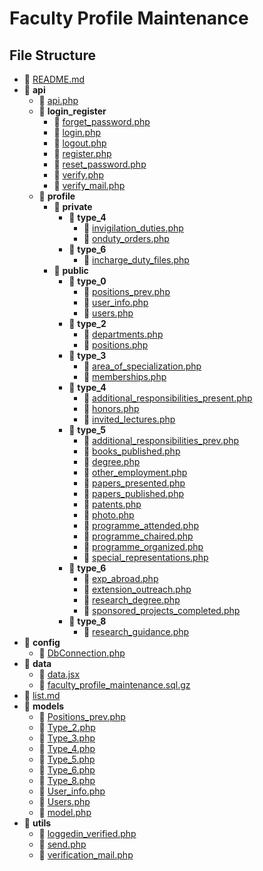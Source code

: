 # Faculty Profile Maintenance

## File Structure

- 📄 [README.md](README.md)
- 📂 **api**
  - 📄 [api.php](api/api.php)
  - 📂 **login_register**
    - 📄 [forget_password.php](api/login_register/forget_password.php)
    - 📄 [login.php](api/login_register/login.php)
    - 📄 [logout.php](api/login_register/logout.php)
    - 📄 [register.php](api/login_register/register.php)
    - 📄 [reset_password.php](api/login_register/reset_password.php)
    - 📄 [verify.php](api/login_register/verify.php)
    - 📄 [verify_mail.php](api/login_register/verify_mail.php)
  - 📂 **profile**
    - 📂 **private**
      - 📂 **type_4**
        - 📄 [invigilation_duties.php](api/profile/private/type_4/invigilation_duties.php)
        - 📄 [onduty_orders.php](api/profile/private/type_4/onduty_orders.php)
      - 📂 **type_6**
        - 📄 [incharge_duty_files.php](api/profile/private/type_6/incharge_duty_files.php)
    - 📂 **public**
      - 📂 **type_0**
        - 📄 [positions_prev.php](api/profile/public/type_0/positions_prev.php)
        - 📄 [user_info.php](api/profile/public/type_0/user_info.php)
        - 📄 [users.php](api/profile/public/type_0/users.php)
      - 📂 **type_2**
        - 📄 [departments.php](api/profile/public/type_2/departments.php)
        - 📄 [positions.php](api/profile/public/type_2/positions.php)
      - 📂 **type_3**
        - 📄 [area_of_specialization.php](api/profile/public/type_3/area_of_specialization.php)
        - 📄 [memberships.php](api/profile/public/type_3/memberships.php)
      - 📂 **type_4**
        - 📄 [additional_responsibilities_present.php](api/profile/public/type_4/additional_responsibilities_present.php)
        - 📄 [honors.php](api/profile/public/type_4/honors.php)
        - 📄 [invited_lectures.php](api/profile/public/type_4/invited_lectures.php)
      - 📂 **type_5**
        - 📄 [additional_responsibilities_prev.php](api/profile/public/type_5/additional_responsibilities_prev.php)
        - 📄 [books_published.php](api/profile/public/type_5/books_published.php)
        - 📄 [degree.php](api/profile/public/type_5/degree.php)
        - 📄 [other_employment.php](api/profile/public/type_5/other_employment.php)
        - 📄 [papers_presented.php](api/profile/public/type_5/papers_presented.php)
        - 📄 [papers_published.php](api/profile/public/type_5/papers_published.php)
        - 📄 [patents.php](api/profile/public/type_5/patents.php)
        - 📄 [photo.php](api/profile/public/type_5/photo.php)
        - 📄 [programme_attended.php](api/profile/public/type_5/programme_attended.php)
        - 📄 [programme_chaired.php](api/profile/public/type_5/programme_chaired.php)
        - 📄 [programme_organized.php](api/profile/public/type_5/programme_organized.php)
        - 📄 [special_representations.php](api/profile/public/type_5/special_representations.php)
      - 📂 **type_6**
        - 📄 [exp_abroad.php](api/profile/public/type_6/exp_abroad.php)
        - 📄 [extension_outreach.php](api/profile/public/type_6/extension_outreach.php)
        - 📄 [research_degree.php](api/profile/public/type_6/research_degree.php)
        - 📄 [sponsored_projects_completed.php](api/profile/public/type_6/sponsored_projects_completed.php)
      - 📂 **type_8**
        - 📄 [research_guidance.php](api/profile/public/type_8/research_guidance.php)
- 📂 **config**
  - 📄 [DbConnection.php](config/DbConnection.php)
- 📂 **data**
  - 📄 [data.jsx](data/data.jsx)
  - 📄 [faculty_profile_maintenance.sql.gz](data/faculty_profile_maintenance.sql.gz)
- 📄 [list.md](list.md)
- 📂 **models**
  - 📄 [Positions_prev.php](models/Positions_prev.php)
  - 📄 [Type_2.php](models/Type_2.php)
  - 📄 [Type_3.php](models/Type_3.php)
  - 📄 [Type_4.php](models/Type_4.php)
  - 📄 [Type_5.php](models/Type_5.php)
  - 📄 [Type_6.php](models/Type_6.php)
  - 📄 [Type_8.php](models/Type_8.php)
  - 📄 [User_info.php](models/User_info.php)
  - 📄 [Users.php](models/Users.php)
  - 📄 [model.php](models/model.php)
- 📂 **utils**
  - 📄 [loggedin_verified.php](utils/loggedin_verified.php)
  - 📄 [send.php](utils/send.php)
  - 📄 [verification_mail.php](utils/verification_mail.php)
